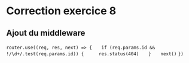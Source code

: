 # Correction exercice 8

## Ajout du middleware

`router.use((req, res, next) => {`
`   if (req.params.id && !/\d+/.test(req.params.id)) {`
`     res.status(404)`
`   }`
`   next()`
`})`